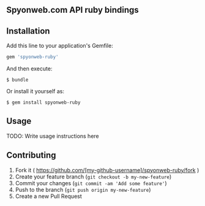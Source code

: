 ## Spyonweb.com API ruby bindings

## Installation

Add this line to your application's Gemfile:

```ruby
gem 'spyonweb-ruby'
```

And then execute:

    $ bundle

Or install it yourself as:

    $ gem install spyonweb-ruby

## Usage

TODO: Write usage instructions here

## Contributing

1. Fork it ( https://github.com/[my-github-username]/spyonweb-ruby/fork )
2. Create your feature branch (`git checkout -b my-new-feature`)
3. Commit your changes (`git commit -am 'Add some feature'`)
4. Push to the branch (`git push origin my-new-feature`)
5. Create a new Pull Request
